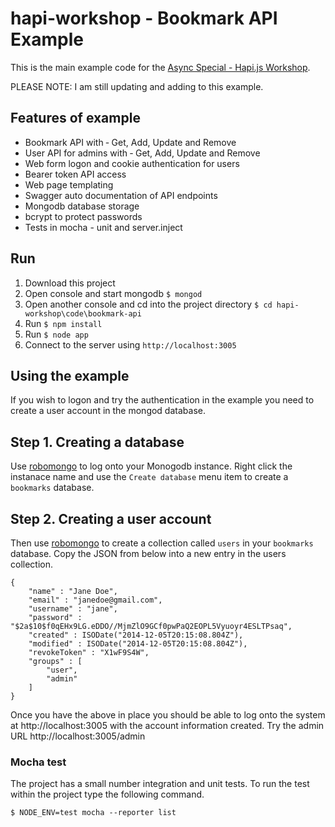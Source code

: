 # hapi-workshop - Bookmark API Example

This is the main example code for the [Async Special - Hapi.js Workshop](http://asyncjs.com/building-apis-workshop/). 

PLEASE NOTE: I am still updating and adding to this example.

## Features of example

* Bookmark API with &dash; Get, Add, Update and Remove
* User API for admins with &dash;  Get, Add, Update and Remove
* Web form logon and cookie authentication for users
* Bearer token API access
* Web page templating
* Swagger auto documentation of API endpoints
* Mongodb database storage
* bcrypt to protect passwords
* Tests in mocha - unit and server.inject 


## Run
1. Download this project
2. Open console and start mongodb `$ mongod`
2. Open another console and cd into the project directory `$ cd hapi-workshop\code\bookmark-api`
3. Run `$ npm install`
4. Run `$ node app`
5. Connect to the server using `http://localhost:3005`


## Using the example
If you wish to logon and try the authentication in the example you need to create a user account in the mongod database.

## Step 1. Creating a database
Use [robomongo](http://www.robomongo.org/) to log onto your Monogodb instance. Right click the instanace name and use the `Create database` menu item to create a `bookmarks` database.

## Step 2. Creating a user account
Then use [robomongo](http://www.robomongo.org/) to create a collection called `users` in your `bookmarks` database. Copy the JSON from below into a new entry in the users collection.

    {
        "name" : "Jane Doe",
        "email" : "janedoe@gmail.com",
        "username" : "jane",
        "password" : "$2a$10$f0qEHx9LG.eDDO//MjmZlO9GCf0pwPaQ2EOPL5Vyuoyr4ESLTPsaq",
        "created" : ISODate("2014-12-05T20:15:08.804Z"),
        "modified" : ISODate("2014-12-05T20:15:08.804Z"),
        "revokeToken" : "X1wF9S4W",
        "groups" : [ 
            "user", 
            "admin"
        ]
    }
    
Once you have the above in place you should be able to log onto the system at http://localhost:3005 with the account information created. Try the admin URL
http://localhost:3005/admin


### Mocha test
The project has a small number integration and unit tests. To run the test within the project type the following command.

    $ NODE_ENV=test mocha --reporter list




    


